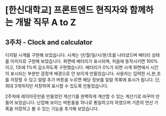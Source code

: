 # [한신대학교] 프론트엔드 현직자와 함께하는 개발 직무 A to Z
## 3주차 - Clock and calculator
디지털 시계를 구현해 보았습니다.
시계는 년/월/일/시/분/초를 나타냈으며 배터리 상태를 이미지로 구현해 보았습니다.
화면에 배터리가 표시되며, 처음에 동작시키면 100%이고, 1초에 1%씩 감소하도록 구현했습니다. 배터리가 0%가 되면 시계 화면에서 시간이 표시되는 부분만 검정색 배경으로 안 보이게 만들었습니다.
사용자는 입력한 시,분,초를 저장할 수 있고 알람 추가 버튼을 누르면 해당 정보를 알람 목록에 표시가 됩니다.
단, 최대 3개까지만 저장하여 표시할 수 있도록 만들었습니다.

2주차에 레이아웃만을 만들었던 계산기를 완벽하게 계산할 수 있는 계산기로 바꾸어 만들어 보았습니다.
난잡해 보이는 버튼들을 하나로 통일하고자 하였으며 기존의 연산 기록을 저장하고 볼 수 있는 기능을 추가해 보았습니다.
